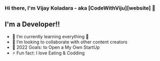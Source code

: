 ### Hi there, I'm Vijay Koladara - aka [CodeWithViju][website] 👋 


## I'm a Developer!!

- 🌱 I’m currently learning everything 🤣
- 👯 I’m looking to collaborate with other content creators
- 🥅 2022 Goals: to Open a My Own StartUp
- ⚡ Fun fact: I love Eating & Codding



